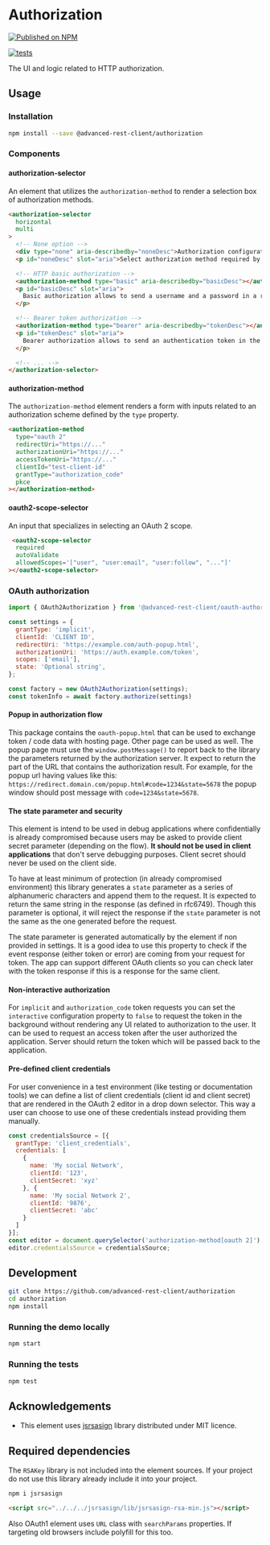 # Authorization

[![Published on NPM](https://img.shields.io/npm/v/@advanced-rest-client/authorization.svg)](https://www.npmjs.com/package/@advanced-rest-client/authorization)

[![tests](https://github.com/advanced-rest-client/authorization/actions/workflows/deployment.yml/badge.svg)](https://github.com/advanced-rest-client/authorization/actions/workflows/deployment.yml)

The UI and logic related to HTTP authorization.

## Usage

### Installation

```sh
npm install --save @advanced-rest-client/authorization
```

### Components

#### authorization-selector

An element that utilizes the `authorization-method` to render a selection box of authorization methods.

```html
<authorization-selector
  horizontal
  multi
>
  <!-- None option -->
  <div type="none" aria-describedby="noneDesc">Authorization configuration is disabled</div>
  <p id="noneDesc" slot="aria">Select authorization method required by the API.</p>

  <!-- HTTP basic authorization -->
  <authorization-method type="basic" aria-describedby="basicDesc"></authorization-method>
  <p id="basicDesc" slot="aria">
    Basic authorization allows to send a username and a password in a request header.
  </p>

  <!-- Bearer token authorization -->
  <authorization-method type="bearer" aria-describedby="tokenDesc"></authorization-method>
  <p id="tokenDesc" slot="aria">
    Bearer authorization allows to send an authentication token in the authorization header using the "bearer" method.
  </p>

  <!-- ... -->
</authorization-selector>
```

#### authorization-method

The `authorization-method` element renders a form with inputs related to an authorization scheme defined by the `type` property.

```html
<authorization-method
  type="oauth 2"
  redirectUri="https://..."
  authorizationUri="https://..."
  accessTokenUri="https://..."
  clientId="test-client-id"
  grantType="authorization_code"
  pkce
></authorization-method>
```

#### oauth2-scope-selector

An input that specializes in selecting an OAuth 2 scope.

```html
 <oauth2-scope-selector
  required
  autoValidate
  allowedScopes='["user", "user:email", "user:follow", "..."]'
></oauth2-scope-selector>
```

### OAuth authorization

```javascript
import { OAuth2Authorization } from '@advanced-rest-client/oauth-authorization';

const settings = {
  grantType: 'implicit',
  clientId: 'CLIENT ID',
  redirectUri: 'https://example.com/auth-popup.html',
  authorizationUri: 'https://auth.example.com/token',
  scopes: ['email'],
  state: 'Optional string',
};

const factory = new OAuth2Authorization(settings);
const tokenInfo = await factory.authorize(settings)
```

#### Popup in authorization flow

This package contains the `oauth-popup.html` that can be used to exchange token / code data with hosting page. Other page can be used as well.
The popup page must use the `window.postMessage()` to report back to the library the parameters returned by the authorization server. It expect to return the part of the URL that contains the authorization result.
For example, for the popup url having values like this: `https://redirect.domain.com/popup.html#code=1234&state=5678` the popup window should post message with `code=1234&state=5678`.

#### The state parameter and security

This element is intend to be used in debug applications where confidentially is already compromised because users may be asked to provide client secret parameter (depending on the flow).
**It should not be used in client applications** that don't serve debugging purposes. Client secret should never be used on the client side.

To have at least minimum of protection (in already compromised environment) this library generates a `state` parameter as a series of alphanumeric characters and append them to the request.
It is expected to return the same string in the response (as defined in rfc6749). Though this parameter is optional, it will reject the response if the `state` parameter is not the same as the one generated before the request.

The state parameter is generated automatically by the element if non provided in settings. It is a good idea to use this property to check if the event response (either token or error) are coming from your request for token. The app can
support different OAuth clients so you can check later with the token response if this is a response for the same client.

#### Non-interactive authorization

For `implicit` and `authorization_code` token requests you can set the `interactive` configuration property to `false` to request the token in the background without rendering any UI related to authorization to the user.
It can be used to request an access token after the user authorized the application. Server should return the token which will be passed back to the application.

#### Pre-defined client credentials

For user convenience in a test environment (like testing or documentation tools) we can define a list of client credentials (client id and client secret) that are rendered in the OAuth 2 editor in a drop down selector.
This way a user can choose to use one of these credentials instead providing them manually.

```javascript
const credentialsSource = [{
  grantType: 'client_credentials', 
  credentials: [
    {
      name: 'My social Network', 
      clientId: '123', 
      clientSecret: 'xyz'
    }, {
      name: 'My social Network 2', 
      clientId: '9876', 
      clientSecret: 'abc'
    }
  ]
}];
const editor = document.querySelector('authorization-method[oauth 2]');
editor.credentialsSource = credentialsSource;
```

## Development

```sh
git clone https://github.com/advanced-rest-client/authorization
cd authorization
npm install
```

### Running the demo locally

```sh
npm start
```

### Running the tests

```sh
npm test
```

## Acknowledgements

- This element uses [jsrsasign](https://github.com/kjur/jsrsasign) library distributed under MIT licence.

## Required dependencies

The `RSAKey` library is not included into the element sources.
If your project do not use this library already include it into your project.

```sh
npm i jsrsasign
```

```html
<script src="../../../jsrsasign/lib/jsrsasign-rsa-min.js"></script>
```

Also OAuth1 element uses `URL` class with `searchParams` properties. If targeting old browsers include polyfill for this too.
